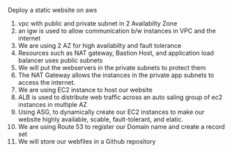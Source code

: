 Deploy a static website on aws

1. vpc with public and private subnet in 2 Availabilty Zone
2. an igw is used to allow communication b/w instances in VPC and the internet
3. We are using 2 AZ for high availabilty and fault tolerance
4. Resources such as NAT gateway, Bastion Host, and application load balancer uses public subnets
5. We will put the webservers in the private subnets to protect them
6. The NAT Gateway allows the instances in the private app subnets to access the internet.
7. We are using EC2 instance to host our website 
8. ALB is used to distribute web traffic across an auto saling group of ec2 instances in multiple AZ
9. Using ASG, to dynamically create our EC2 instances to make our website highly available, scable, fault-tolerant, and elatic.
10. We are using Route 53 to register our Domain name and create a record set
11. We will store our webfiles in a Github repository

